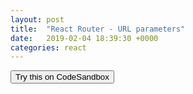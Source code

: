 ```yaml
---
layout: post
title:  "React Router - URL parameters"
date:   2019-02-04 18:39:30 +0000
categories: react
---
```


<button class="codepenBtn" onclick="window.location.href='https://codesandbox.io/s/github/IADT-AdvancedJS/react-router-params'">Try this on CodeSandbox</button>
